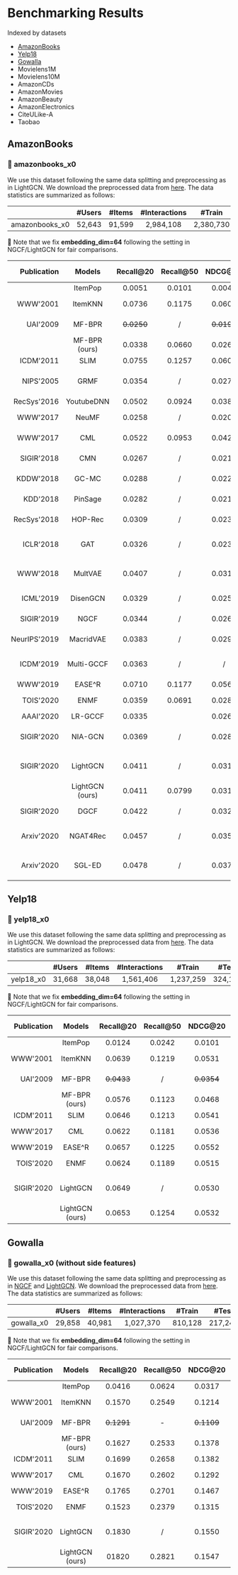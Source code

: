 # Benchmarking Results

Indexed by datasets
+ [AmazonBooks](#amazonbooks)
+ [Yelp18](#yelp18)
+ [Gowalla](#gowalla)
+ Movielens1M
+ Movielens10M
+ AmazonCDs
+ AmazonMovies
+ AmazonBeauty
+ AmazonElectronics
+ CiteULike-A
+ Taobao

## AmazonBooks

### :triangular_flag_on_post: amazonbooks_x0
We use this dataset following the same data splitting and preprocessing as in LightGCN. We download the preprocessed data from [here](https://github.com/kuandeng/LightGCN/tree/master/Data/amazon-book). The data statistics are summarized as follows:

|                | #Users | #Items | #Interactions |   #Train  |  #Test  | Density |
|:--------------:|:------:|:------:|:-------------:|:---------:|:-------:|:-------:|
| amazonbooks_x0 | 52,643 | 91,599 |   2,984,108   | 2,380,730 | 603,378 | 0.00062 |

:pushpin: Note that we fix **embedding_dim=64** following the setting in NGCF/LightGCN for fair comparisons.

|  Publication |     Models      | Recall@20  | Recall@50 |  NDCG@20   | NDCG@50 | HitRate@20 | HitRate@50 |                      Steps-to-Reproduce                      | Contributed-by                                               |
| -----------: | :-------------: | :--------: | :-------: | :--------: | :-----: | :--------: | :--------: | :----------------------------------------------------------: | ------------------------------------------------------------ |
|              |     ItemPop     |   0.0051   |  0.0101   |   0.0044   | 0.0061  |   0.0419   |   0.0764   | [link](https://github.com/xue-pai/Open-CF-Benchmarks/blob/master/benchmarks/ItemPop/ItemPop_amazonbooks_x0.md) | Kelong Mao                                                   |
|     WWW'2001 |     ItemKNN     |   0.0736   |  0.1175   |   0.0606   | 0.0771  |   0.3765   |   0.5234   | [link](https://github.com/xue-pai/Open-CF-Benchmarks/blob/master/benchmarks/ItemKNN/ItemKNN_amazonbooks_x0.md) | Jinpeng Wang                                                 |
|     UAI'2009 |     MF-BPR      | ~~0.0250~~ |     /     | ~~0.0196~~ |    /    |     /      |     /      |                              /                               | [Reported by NGCF paper](https://arxiv.org/abs/1905.08108)   |
|              |  MF-BPR (ours)  |   0.0338   |  0.0660   |   0.0261   | 0.0380  |   0.2103   |   0.3530   |                             link                             | XUEPAI                                                       |
|    ICDM'2011 |      SLIM       |   0.0755   |  0.1257   |   0.0602   | 0.0791  |   0.3873   |   0.5472   | [link](https://github.com/xue-pai/Open-CF-Benchmarks/blob/master/benchmarks/SLIM/SLIM_amazonbooks_x0.md) | Kelong Mao                                                   |
|    NIPS'2005 |      GRMF       |   0.0354   |     /     |   0.0270   |    /    |     /      |     /      |                              /                               | [Reported by LightGCN paper](https://arxiv.org/abs/2002.02126) |
|  RecSys'2016 |   YoutubeDNN    |   0.0502   |  0.0924   |   0.0388   | 0.0545  |   0.2757   |   0.4354   |                             link                             | XUEPAI                                                       |
|     WWW'2017 |      NeuMF      |   0.0258   |     /     |   0.0200   |    /    |     /      |     /      |                              /                               | [Reported by NGCF paper](https://arxiv.org/abs/1905.08108)   |
|     WWW'2017 |       CML       |   0.0522   |  0.0953   |   0.0428   | 0.0591  |   0.2840   |   0.4410   | [link](https://github.com/xue-pai/Open-CF-Benchmarks/blob/master/benchmarks/CML/CML_amazonbooks_x0.md) | Jinpeng Wang                                                 |
|   SIGIR'2018 |       CMN       |   0.0267   |     /     |   0.0218   |    /    |     /      |     /      |                              /                               | [Reported by NGCF paper](https://arxiv.org/abs/1905.08108)   |
|    KDDW'2018 |      GC-MC      |   0.0288   |     /     |   0.0224   |    /    |     /      |     /      |                              /                               | [Reported by NGCF paper](https://arxiv.org/abs/1905.08108)   |
|     KDD'2018 |     PinSage     |   0.0282   |     /     |   0.0219   |    /    |     /      |     /      |                              /                               | [Reported by NGCF paper](https://arxiv.org/abs/1905.08108)   |
|  RecSys'2018 |     HOP-Rec     |   0.0309   |     /     |   0.0232   |    /    |     /      |     /      |                              /                               | [Reported by NGCF paper](https://arxiv.org/abs/1905.08108)   |
|    ICLR'2018 |       GAT       |   0.0326   |     /     |   0.0235   |    /    |     /      |     /      |                              /                               | [Reported by NAT4Rec paper](https://arxiv.org/abs/2010.12256) |
|     WWW'2018 |     MultVAE     |   0.0407   |     /     |   0.0315   |    /    |     /      |     /      |                              /                               | [Reported by LightGCN paper](https://arxiv.org/abs/2002.02126) |
|    ICML'2019 |    DisenGCN     |   0.0329   |     /     |   0.0254   |    /    |     /      |     /      |                              /                               | [Reported by DGCF paper](https://arxiv.org/pdf/2007.01764)   |
|   SIGIR'2019 |      NGCF       |   0.0344   |     /     |   0.0263   |    /    |     /      |     /      |                              /                               | [Reported by NGCF paper](https://arxiv.org/abs/1905.08108)   |
| NeurIPS'2019 |    MacridVAE    |   0.0383   |     /     |   0.0295   |    /    |     /      |     /      |                              /                               | [Reported by DGCF paper](https://arxiv.org/pdf/2007.01764)   |
|    ICDM'2019 |   Multi-GCCF    |   0.0363   |     /     |     /      |    /    |     /      |     /      |                              /                               | [Reported by Multi-GCCF  paper](https://arxiv.org/abs/2001.00267) |
|     WWW'2019 |     EASE^R      |   0.0710   |  0.1177   |   0.0567   | 0.0744  |   0.3710   |   0.5293   | [link](https://github.com/xue-pai/Open-CF-Benchmarks/blob/master/benchmarks/EASE_r/EASE_amazonbooks_x0.md) | XUEPAI                                                       |
|    TOIS'2020 |      ENMF       |   0.0359   |  0.0691   |   0.0281   | 0.0404  |   0.2187   |   0.3649   | [link](https://github.com/xue-pai/Open-CF-Benchmarks/blob/master/benchmarks/ENMF/ENMF_amazonbooks_x0.md) | Jinpeng Wang                                                 |
|    AAAI'2020 |     LR-GCCF     |   0.0335   |           |   0.0265   |         |            |            |                             link                             | Yi Li                                                        |
|   SIGIR'2020 |     NIA-GCN     |   0.0369   |     /     |   0.0287   |    /    |     /      |     /      |                              /                               | [Reported by NAT4Rec paper](https://arxiv.org/abs/2010.12256) |
|   SIGIR'2020 |    LightGCN     |   0.0411   |     /     |   0.0315   |    /    |     /      |     /      |                              /                               | [Reported by LightGCN paper](https://arxiv.org/abs/2002.02126) |
|              | LightGCN (ours) |   0.0411   |  0.0799   |   0.0318   | 0.0461  |   0.2423   |   0.4019   | [link](./LightGCN/LightGCN_TF_amazonbooks_x0.md) | Yi Li                                                        |
|   SIGIR'2020 |      DGCF       |   0.0422   |     /     |   0.0324   |    /    |     /      |     /      |                              /                               | [Reported by DGCF paper](https://arxiv.org/pdf/2007.01764)   |
|   Arxiv'2020 |    NGAT4Rec     |   0.0457   |     /     |   0.0358   |    /    |     /      |     /      |                              /                               | [Reported by NAT4Rec paper](https://arxiv.org/abs/2010.12256) |
|   Arxiv'2020 |     SGL-ED      |   0.0478   |     /     |   0.0379   |    /    |     /      |     /      |                              /                               | [Reported by SGL-ED paper](https://arxiv.org/pdf/2010.10783.pdf)` |


## Yelp18

### :triangular_flag_on_post: yelp18_x0
We use this dataset following the same data splitting and preprocessing as in LightGCN. We download the preprocessed data from [here](https://github.com/kuandeng/LightGCN/tree/master/Data). The data statistics are summarized as follows:

|           | #Users | #Items | #Interactions |  #Train   |  #Test  | Density |
| :-------: | :----: | :----: | :-----------: | :-------: | :-----: | :-----: |
| yelp18_x0 | 31,668 | 38,048 |   1,561,406   | 1,237,259 | 324,147 | 0.00130 |

:pushpin: Note that we fix **embedding_dim=64** following the setting in NGCF/LightGCN for fair comparisons.

| Publication |  Models |   Recall@20   |   Recall@50   |   NDCG@20   |   NDCG@50   |   HitRate@20   |   HitRate@50   | Steps-to-Reproduce | Contributed-by |
| -------------: | :--------------------------:|:-------------:|:-------------:|:-----------:|:-----------:|:--------------:|:--------------:|:------------------:|----------------|
| |                 ItemPop     |     0.0124          |   0.0242            |    0.0101         |      0.0145       |        0.0831        |     0.1493           |     [link](https://github.com/xue-pai/Open-CF-Benchmarks/blob/master/benchmarks/ItemPop/ItemPop_yelp18_x0.md)               |      Kelong Mao          |
| WWW'2001 |                     ItemKNN |   0.0639            |   0.1219            |    0.0531         |     0.0746        |      0.3876          |    0.5753            |     [link](https://github.com/xue-pai/Open-CF-Benchmarks/blob/master/benchmarks/ItemKNN/ItemKNN_yelp18_x0.md)               |      Jinpeng Wang          |
| UAI'2009 |                    MF-BPR |      ~~0.0433~~         |      /         |   ~~0.0354~~          |      /        |         /         |      /           |       /     |     [Reported by NGCF paper](https://arxiv.org/abs/1905.08108)            |
| |                       MF-BPR (ours)               |    0.0576           |      0.1123         |     0.0468        |   0.0671          |      0.3624          |       0.5577         |      link      |       XUEPAI         |
| ICDM'2011 |                        SLIM |    0.0646           |     0.1213          |    0.0541         |     0.0751        |    0.3912            |    0.5799            |     [link](https://github.com/xue-pai/Open-CF-Benchmarks/blob/master/benchmarks/SLIM/SLIM_yelp18_x0.md)                 |     Kelong Mao              |
| WWW'2017 |                         CML |     0.0622          |   0.1181            |   0.0536          |   0.0738          |      0.3810          |     0.5510           |     [link](https://github.com/xue-pai/Open-CF-Benchmarks/blob/master/benchmarks/CML/CML_yelp18_x0.md)                |     Jinpeng Wang               |
|    WWW'2019 |                     EASE^R |     0.0657          |    0.1225           |     0.0552        |   0.0762          |      0.3966          |    0.5839            |    [link](https://github.com/xue-pai/Open-CF-Benchmarks/blob/master/benchmarks/EASE_r/EASE_yelp18_x0.md)                |    XUEPAI            |
|     TOIS'2020 |                 ENMF |    0.0624          |  0.1189         |  0.0515       |     0.0723      |      0.3848         |    0.5792       |   [link](https://github.com/xue-pai/Open-CF-Benchmarks/blob/master/benchmarks/ENMF/ENMF_yelp18_x0.md)               |    Jinpeng Wang            |
| SIGIR'2020 | LightGCN | 0.0649 | / | 0.0530 | / | / | / | / | [Reported by LightGCN paper](https://arxiv.org/abs/2002.02126) |
|  | LightGCN (ours) | 0.0653 | 0.1254 | 0.0532 | 0.0756 | 0.3974 | 0.5922 | [link](./LightGCN/LightGCN_TF_yelp18_x0.md) | Yi Li |



## Gowalla

### :triangular_flag_on_post: gowalla_x0 (without side features)
We use this dataset following the same data splitting and preprocessing as in [NGCF](https://github.com/xiangwang1223/neural_graph_collaborative_filtering) and [LightGCN](https://github.com/kuandeng/LightGCN). We download the preprocessed data from [here](https://github.com/kuandeng/LightGCN/tree/master/Data). The data statistics are summarized as follows:

|                | #Users | #Items | #Interactions |   #Train  |  #Test  | Density |
|:--------------:|:------:|:------:|:-------------:|:---------:|:-------:|:-------:|
| gowalla_x0 | 29,858  | 40,981  |  1,027,370    | 810,128  | 217,242  |  0.00084  |

:pushpin: Note that we fix **embedding_dim=64** following the setting in NGCF/LightGCN for fair comparisons.

| Publication |  Models |   Recall@20   |   Recall@50   |   NDCG@20   |   NDCG@50   |   HitRate@20   |   HitRate@50   | Steps-to-Reproduce | Contributed-by |
| -----------: | :----------------------------:|:-------------:|:-------------:|:-----------:|:-----------:|:--------------:|:--------------:|:------------------:|----------------|
|  |               ItemPop     |    0.0416           |    0.0624           |     0.0317        |     0.0379        |       0.2038         |      0.2777          |     [link](https://github.com/xue-pai/Open-CF-Benchmarks/blob/master/benchmarks/ItemPop/ItemPop_gowalla_x0.md)               |     Kelong Mao           |
|    WWW'2001 |             ItemKNN  |   0.1570           |   0.2549            |    0.1214         |     0.1527       |      0.5094         |    0.6650            |     [link](https://github.com/xue-pai/Open-CF-Benchmarks/blob/master/benchmarks/ItemKNN/ItemKNN_gowalla_x0.md)               |      Jinpeng Wang          |
|    UAI'2009 |           MF-BPR |   ~~0.1291~~         |       -        |     ~~0.1109~~        |    -           |     -             |       -           |      -        |          [Reported by NGCF paper](https://arxiv.org/abs/1905.08108)   |
|          |         MF-BPR (ours)                 |   0.1627            |    0.2533           |    0.1378         |   0.1662          |        0.5544        |    0.6936            |      link      |       XUEPAI         |
|     ICDM'2011 |                   SLIM |    0.1699           |    0.2658           |    0.1382         |     0.1687        |       0.5564         |    0.6960            |   [link](https://github.com/xue-pai/Open-CF-Benchmarks/blob/master/benchmarks/SLIM/SLIM_gowalla_x0.md)                  |     Kelong Mao            |
|          WWW'2017 |               CML |   0.1670            |   0.2602            |   0.1292          |     0.1587        |      0.5410          |        0.6750        |   [link](https://github.com/xue-pai/Open-CF-Benchmarks/blob/master/benchmarks/CML/CML_gowalla_x0.md)                  |     Jinpeng Wang              |
|        WWW'2019 |            EASE^R |    0.1765           |    0.2701           |    0.1467         |     0.1760        |      0.5727          |      0.7081          |  [link](https://github.com/xue-pai/Open-CF-Benchmarks/blob/master/benchmarks/EASE_r/EASE_gowalla_x0.md)                  |     XUEPAI           |
|        TOIS'2020 |              ENMF |    0.1523        |  0.2379        |  0.1315     |     0.1583     |     0.5336      |   0.6701    |   [link](https://github.com/xue-pai/Open-CF-Benchmarks/blob/master/benchmarks/ENMF/ENMF_gowalla_x0.md)               |    Jinpeng Wang            |
| SIGIR'2020 | LightGCN | 0.1830 | / | 0.1550 | / | / | / | / | [Reported by LightGCN paper](https://arxiv.org/abs/2002.02126) |
|  | LightGCN (ours) | 01820 | 0.2821 | 0.1547 | 0.1859 | 0.5924 | 0.7295 | [link](./LightGCN/LightGCN_TF_gowalla_x0.md) | Yi Li |

